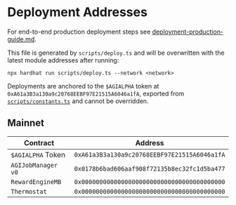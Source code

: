 # Deployment Addresses

For end-to-end production deployment steps see [deployment-production-guide.md](deployment-production-guide.md).

This file is generated by `scripts/deploy.ts` and will be overwritten with
the latest module addresses after running:

```
npx hardhat run scripts/deploy.ts --network <network>
```

Deployments are anchored to the `$AGIALPHA` token at
`0xA61a3B3a130a9c20768EEBF97E21515A6046a1fA`, exported from
[`scripts/constants.ts`](../scripts/constants.ts) and cannot be overridden.

## Mainnet

| Contract           | Address                                      |
| ------------------ | -------------------------------------------- |
| `$AGIALPHA` Token  | `0xA61a3B3a130a9c20768EEBF97E21515A6046a1fA` |
| `AGIJobManager v0` | `0x0178b6bad606aaf908f72135b8ec32fc1d5ba477` |
| `RewardEngineMB`   | `0x0000000000000000000000000000000000000000` |
| `Thermostat`       | `0x0000000000000000000000000000000000000000` |
